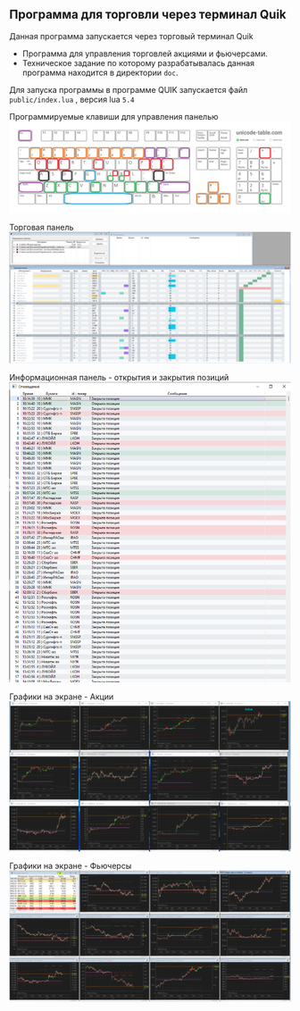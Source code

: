 Программа для торговли через терминал Quik
--

Данная программа запускается через торговый терминал Quik

- Программа для управления торговлей акциями и фьючерсами.
- Техническое задание по которому разрабатывалась данная программа находится в директории `doc`.

Для запуска программы в программе QUIK запускается файл `public/index.lua` , версия lua `5.4`

Программируемые клавиши для управления панелью
![Торговая панель](/doc/img/key.png)

Торговая панель
![Торговая панель](/doc/img/trade_panel.png)  

Информационная панель - открытия и закрытия позиций
![Торговая панель](/doc/img/notification.png)

Графики на экране - Акции
![Торговая панель](/doc/img/screen1.png)  

Графики на экране - Фьючерсы
![Торговая панель](/doc/img/screen2.png)  





